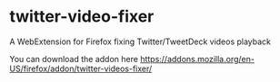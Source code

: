 # twitter-video-fixer

A WebExtension for Firefox fixing Twitter/TweetDeck videos playback

You can download the addon here https://addons.mozilla.org/en-US/firefox/addon/twitter-videos-fixer/